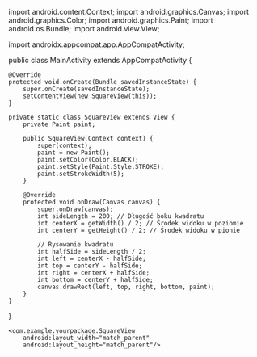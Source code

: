 import android.content.Context;
import android.graphics.Canvas;
import android.graphics.Color;
import android.graphics.Paint;
import android.os.Bundle;
import android.view.View;

import androidx.appcompat.app.AppCompatActivity;

public class MainActivity extends AppCompatActivity {

    @Override
    protected void onCreate(Bundle savedInstanceState) {
        super.onCreate(savedInstanceState);
        setContentView(new SquareView(this));
    }

    private static class SquareView extends View {
        private Paint paint;

        public SquareView(Context context) {
            super(context);
            paint = new Paint();
            paint.setColor(Color.BLACK);
            paint.setStyle(Paint.Style.STROKE);
            paint.setStrokeWidth(5);
        }

        @Override
        protected void onDraw(Canvas canvas) {
            super.onDraw(canvas);
            int sideLength = 200; // Długość boku kwadratu
            int centerX = getWidth() / 2; // Środek widoku w poziomie
            int centerY = getHeight() / 2; // Środek widoku w pionie

            // Rysowanie kwadratu
            int halfSide = sideLength / 2;
            int left = centerX - halfSide;
            int top = centerY - halfSide;
            int right = centerX + halfSide;
            int bottom = centerY + halfSide;
            canvas.drawRect(left, top, right, bottom, paint);
        }
    }
}
<?xml version="1.0" encoding="utf-8"?>
<FrameLayout xmlns:android="http://schemas.android.com/apk/res/android"
    xmlns:tools="http://schemas.android.com/tools"
    android:layout_width="match_parent"
    android:layout_height="match_parent"
    tools:context=".MainActivity">

    <com.example.yourpackage.SquareView
        android:layout_width="match_parent"
        android:layout_height="match_parent"/>

</FrameLayout>
